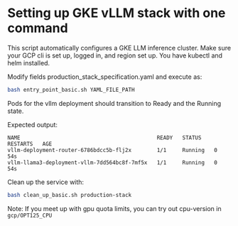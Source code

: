 # Setting up GKE vLLM stack with one command

This script automatically configures a GKE LLM inference cluster.
Make sure your GCP cli is set up, logged in, and region set up. You have kubectl and helm installed.

Modify fields production_stack_specification.yaml and execute as:

```bash
bash entry_point_basic.sh YAML_FILE_PATH
```

Pods for the vllm deployment should transition to Ready and the Running state.

Expected output:

```plaintext
NAME                                           READY   STATUS    RESTARTS   AGE
vllm-deployment-router-6786bdcc5b-flj2x        1/1     Running   0          54s
vllm-llama3-deployment-vllm-7dd564bc8f-7mf5x   1/1     Running   0          54s
```

Clean up the service with:

```bash
bash clean_up_basic.sh production-stack
```

Note: If you meet up with gpu quota limits, you can try out cpu-version in `gcp/OPT125_CPU`
